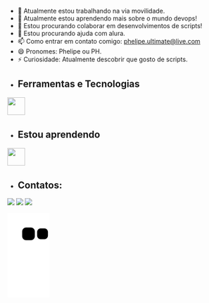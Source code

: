 - 🔭 Atualmente estou trabalhando na via movilidade.
- 🌱 Atualmente estou aprendendo mais sobre o mundo devops!
- 👯 Estou procurando colaborar em desenvolvimentos de scripts!
- 🤔 Estou procurando ajuda com alura.
- 📫 Como entrar em contato comigo: phelipe.ultimate@live.com
- 😄 Pronomes: Phelipe ou PH.
- ⚡ Curiosidade: Atualmente descobrir que gosto de scripts.
- ## Ferramentas e Tecnologias

<img loading="lazy" src="https://cdn.jsdelivr.net/gh/devicons/devicon/icons/git/git-original.svg" width="40" height="40"/>

- ## Estou aprendendo

 <img loading="lazy" src="https://cdn.jsdelivr.net/gh/devicons/devicon/icons/linux/linux-original.svg" width="40" height="40"/>

- ## Contatos:

<div>
<a href="https://www.youtube.com/channel/UCI9jcU5cmKFWkTrQg727KdQ" target="_blank"><img loading="lazy" src="https://img.shields.io/badge/YouTube-FF0000?style=for-the-badge&logo=youtube&logoColor=white" target="_blank"></a>
<a href="https://www.instagram.com/ph3l1pe/?next=%2F" target="_blank"><img loading="lazy" src="https://img.shields.io/badge/-Instagram-%23E4405F?style=for-the-badge&logo=instagram&logoColor=white" target="_blank"></a>
<a href="https://www.linkedin.com/in/phelipe-cordeiro-da-silva-7210b41b6/" target="_blank"><img loading="lazy" src="https://img.shields.io/badge/-LinkedIn-%230077B5?style=for-the-badge&logo=linkedin&logoColor=white" target="_blank"></a>   
</div>

![Snake animation](https://github.com/PHCS94/PHCS94/blob/output/github-contribution-grid-snake.svg)

